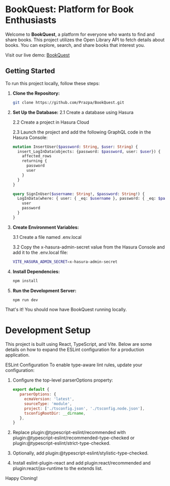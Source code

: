# BookQuest: Platform for Book Enthusiasts

Welcome to **BookQuest**, a platform for everyone who wants to find and share books. This project utilizes the Open Library API to fetch details about books. You can explore, search, and share books that interest you. 

Visit our live demo: [BookQuest](https://book-quest-fawn.vercel.app)

## Getting Started

To run this project locally, follow these steps:

1. **Clone the Repository:**
   ```sh
   git clone https://github.com/Prazpa/BookQuest.git

2. **Set Up the Database:**
   2.1 Create a database using Hasura
   
   2.2 Create a project in Hasura Cloud
   
   2.3 Launch the project and add the following GraphQL code in the Hasura Console:
   
    ```graphql
    mutation InsertUser($password: String, $user: String) {
      insert_LogInData(objects: {password: $password, user: $user}) {
        affected_rows
        returning {
          password
          user
        }
      }
    }

    query SignInUser($username: String!, $password: String!) {
      LogInData(where: { user: { _eq: $username }, password: { _eq: $password } }) {
        user
        password
      }
    }

4. **Create Environment Variables:**
   
    3.1 Create a file named .env.local
   
    3.2 Copy the x-hasura-admin-secret value from the Hasura Console and add it to the .env.local file:
   
    ```sh
    VITE_HASURA_ADMIN_SECRET=x-hasura-admin-secret

6. **Install Dependencies:**
    ```sh
    npm install

7. **Run the Development Server:**
   ```sh
   npm run dev

That's it! You should now have BookQuest running locally.

# Development Setup
This project is built using React, TypeScript, and Vite. Below are some details on how to expand the ESLint configuration for a production application.

ESLint Configuration
To enable type-aware lint rules, update your configuration:

1. Configure the top-level parserOptions property:
   ```js
   export default {
      parserOptions: {
        ecmaVersion: 'latest',
        sourceType: 'module',
        project: ['./tsconfig.json', './tsconfig.node.json'],
        tsconfigRootDir: __dirname,
      },
   }
   
2. Replace plugin:@typescript-eslint/recommended with plugin:@typescript-eslint/recommended-type-checked or plugin:@typescript-eslint/strict-type-checked.

3. Optionally, add plugin:@typescript-eslint/stylistic-type-checked.

4. Install eslint-plugin-react and add plugin:react/recommended and plugin:react/jsx-runtime to the extends list.

Happy Cloning!
